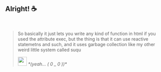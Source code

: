## Alright! ☕

<br />

> <div width="28px" height="28px"><p>So basically it just lets you write any kind of function in html if you used the attribute exec, but the thing is that it can use reactive statemetns and such, and it uses garbage collection like my other weird little system called suqu</p> <img src="https://cdn.discordapp.com/emojis/656904927846596629.webp?size=96&quality=lossless" width="28px" height="28px" /> <i>*(yeah... ( 0 _ 0 ))*</i><div>